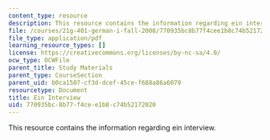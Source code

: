 ```yaml
---
content_type: resource
description: This resource contains the information regarding ein interview.
file: /courses/21g-401-german-i-fall-2008/770935bc8b77f4cee1b8c74b52172020_MIT21G_401F08_ein_inter.pdf
file_type: application/pdf
learning_resource_types: []
license: https://creativecommons.org/licenses/by-nc-sa/4.0/
ocw_type: OCWFile
parent_title: Study Materials
parent_type: CourseSection
parent_uid: b0ca1507-cf3d-dcef-45ce-f688a86a6079
resourcetype: Document
title: Ein Interview
uid: 770935bc-8b77-f4ce-e1b8-c74b52172020
---
```

This resource contains the information regarding ein interview.